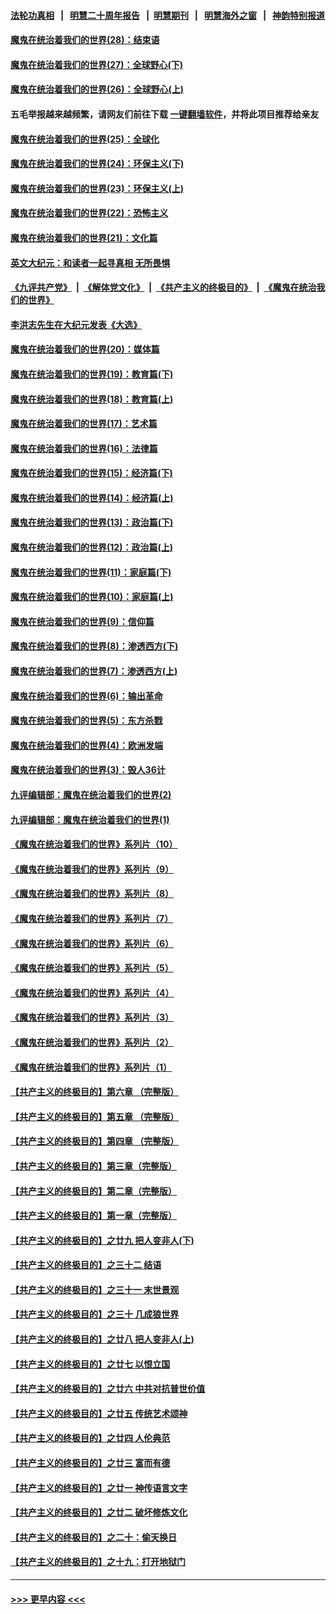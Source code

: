 #### [法轮功真相](https://github.com/gfw-breaker/truth/blob/master/README.md?t=0) &nbsp;&nbsp;|&nbsp;&nbsp; [明慧二十周年报告](https://github.com/gfw-breaker/mh-reports/blob/master/README.md?t=0) &nbsp;&nbsp;|&nbsp;&nbsp;[明慧期刊](https://github.com/gfw-breaker/mh-qikan) &nbsp;&nbsp;|&nbsp;&nbsp; [明慧海外之窗](https://github.com/gfw-breaker/mh-news/blob/master/README.md?t=0) &nbsp;&nbsp;|&nbsp;&nbsp; [神韵特别报道](https://github.com/gfw-breaker/mh-news/blob/master/shenyun.md?t=0)
#### [魔鬼在统治着我们的世界(28)：结束语](../pages/nsc422/n10936246.md?t=06280952) 
#### [魔鬼在统治着我们的世界(27)：全球野心(下)](../pages/nsc422/n10928319.md?t=06280952) 
#### [魔鬼在统治着我们的世界(26)：全球野心(上)](../pages/nsc422/n10900318.md?t=06280952) 
#### 五毛举报越来越频繁，请网友们前往下载 [一键翻墙软件](https://github.com/gfw-breaker/ssr-accounts)，并将此项目推荐给亲友
#### [魔鬼在统治着我们的世界(25)：全球化](../pages/nsc422/n10788205.md?t=06280952) 
#### [魔鬼在统治着我们的世界(24)：环保主义(下)](../pages/nsc422/n10695307.md?t=06280952) 
#### [魔鬼在统治着我们的世界(23)：环保主义(上)](../pages/nsc422/n10688613.md?t=06280952) 
#### [魔鬼在统治着我们的世界(22)：恐怖主义](../pages/nsc422/n10614727.md?t=06280952) 
#### [魔鬼在统治着我们的世界(21)：文化篇](../pages/nsc422/n10597706.md?t=06280952) 
#### [英文大纪元：和读者一起寻真相 无所畏惧](../pages/nsc422/n12542027.md?t=06280952) 
#### [《九评共产党》](https://github.com/begood0513/9ping.md/blob/master/README.md) &nbsp;|&nbsp; [《解体党文化》](../../../../jtdwh.md/blob/master/README.md)  &nbsp;|&nbsp; [《共产主义的终极目的》](../../../../gczydzjmd.md/blob/master/README.md) &nbsp;|&nbsp; [《魔鬼在统治我们的世界》](../../../../mgztzwmdsj.md/blob/master/README.md) 
#### [李洪志先生在大纪元发表《大选》](../pages/nsc422/n12534746.md?t=06280952) 
#### [魔鬼在统治着我们的世界(20)：媒体篇](../pages/nsc422/n10586579.md?t=06280952) 
#### [魔鬼在统治着我们的世界(19)：教育篇(下)](../pages/nsc422/n10564808.md?t=06280952) 
#### [魔鬼在统治着我们的世界(18)：教育篇(上)](../pages/nsc422/n10526970.md?t=06280952) 
#### [魔鬼在统治着我们的世界(17)：艺术篇](../pages/nsc422/n10499093.md?t=06280952) 
#### [魔鬼在统治着我们的世界(16)：法律篇](../pages/nsc422/n10485969.md?t=06280952) 
#### [魔鬼在统治着我们的世界(15)：经济篇(下)](../pages/nsc422/n10469975.md?t=06280952) 
#### [魔鬼在统治着我们的世界(14)：经济篇(上)](../pages/nsc422/n10457370.md?t=06280952) 
#### [魔鬼在统治着我们的世界(13)：政治篇(下)](../pages/nsc422/n10448270.md?t=06280952) 
#### [魔鬼在统治着我们的世界(12)：政治篇(上)](../pages/nsc422/n10444576.md?t=06280952) 
#### [魔鬼在统治着我们的世界(11)：家庭篇(下)](../pages/nsc422/n10440961.md?t=06280952) 
#### [魔鬼在统治着我们的世界(10)：家庭篇(上)](../pages/nsc422/n10435448.md?t=06280952) 
#### [魔鬼在统治着我们的世界(9)：信仰篇](../pages/nsc422/n10432159.md?t=06280952) 
#### [魔鬼在统治着我们的世界(8)：渗透西方(下)](../pages/nsc422/n10429603.md?t=06280952) 
#### [魔鬼在统治着我们的世界(7)：渗透西方(上)](../pages/nsc422/n10426013.md?t=06280952) 
#### [魔鬼在统治着我们的世界(6)：输出革命](../pages/nsc422/n10421536.md?t=06280952) 
#### [魔鬼在统治着我们的世界(5)：东方杀戮](../pages/nsc422/n10417707.md?t=06280952) 
#### [魔鬼在统治着我们的世界(4)：欧洲发端](../pages/nsc422/n10414890.md?t=06280952) 
#### [魔鬼在统治着我们的世界(3)：毁人36计](../pages/nsc422/n10411583.md?t=06280952) 
#### [九评编辑部：魔鬼在统治着我们的世界(2)](../pages/nsc422/n10410036.md?t=06280952) 
#### [九评编辑部：魔鬼在统治着我们的世界(1)](../pages/nsc422/n10406825.md?t=06280952) 
#### [《魔鬼在统治着我们的世界》系列片（10）](../pages/nsc422/n12292670.md?t=06280952) 
#### [《魔鬼在统治着我们的世界》系列片（9）](../pages/nsc422/n12290859.md?t=06280952) 
#### [《魔鬼在统治着我们的世界》系列片（8）](../pages/nsc422/n12287445.md?t=06280952) 
#### [《魔鬼在统治着我们的世界》系列片（7）](../pages/nsc422/n12283425.md?t=06280952) 
#### [《魔鬼在统治着我们的世界》系列片（6）](../pages/nsc422/n12282314.md?t=06280952) 
#### [《魔鬼在统治着我们的世界》系列片（5）](../pages/nsc422/n12281419.md?t=06280952) 
#### [《魔鬼在统治着我们的世界》系列片（4）](../pages/nsc422/n12274024.md?t=06280952) 
#### [《魔鬼在统治着我们的世界》系列片（3）](../pages/nsc422/n12271322.md?t=06280952) 
#### [《魔鬼在统治着我们的世界》系列片（2）](../pages/nsc422/n12269049.md?t=06280952) 
#### [《魔鬼在统治着我们的世界》系列片（1）](../pages/nsc422/n12267575.md?t=06280952) 
#### [【共产主义的终极目的】第六章 （完整版）](../pages/nsc422/n11428913.md?t=06280952) 
#### [【共产主义的终极目的】第五章 （完整版）](../pages/nsc422/n11428912.md?t=06280952) 
#### [【共产主义的终极目的】第四章 （完整版）](../pages/nsc422/n11428907.md?t=06280952) 
#### [【共产主义的终极目的】第三章（完整版）](../pages/nsc422/n11428848.md?t=06280952) 
#### [【共产主义的终极目的】第二章（完整版）](../pages/nsc422/n11428831.md?t=06280952) 
#### [【共产主义的终极目的】第一章（完整版）](../pages/nsc422/n11417651.md?t=06280952) 
#### [【共产主义的终极目的】之廿九 把人变非人(下)](../pages/nsc422/n11344140.md?t=06280952) 
#### [【共产主义的终极目的】之三十二 结语](../pages/nsc422/n11360535.md?t=06280952) 
#### [【共产主义的终极目的】之三十一 末世景观](../pages/nsc422/n11351129.md?t=06280952) 
#### [【共产主义的终极目的】之三十 几成狼世界](../pages/nsc422/n11348280.md?t=06280952) 
#### [【共产主义的终极目的】之廿八 把人变非人(上)](../pages/nsc422/n11340492.md?t=06280952) 
#### [【共产主义的终极目的】之廿七 以恨立国](../pages/nsc422/n11336944.md?t=06280952) 
#### [【共产主义的终极目的】之廿六 中共对抗普世价值](../pages/nsc422/n11324785.md?t=06280952) 
#### [【共产主义的终极目的】之廿五 传统艺术颂神](../pages/nsc422/n11296396.md?t=06280952) 
#### [【共产主义的终极目的】之廿四 人伦典范](../pages/nsc422/n11296397.md?t=06280952) 
#### [【共产主义的终极目的】之廿三 富而有德](../pages/nsc422/n11283598.md?t=06280952) 
#### [【共产主义的终极目的】之廿一 神传语言文字](../pages/nsc422/n11263265.md?t=06280952) 
#### [【共产主义的终极目的】之廿二 破坏修炼文化](../pages/nsc422/n11245728.md?t=06280952) 
#### [【共产主义的终极目的】之二十：偷天换日](../pages/nsc422/n11238846.md?t=06280952) 
#### [【共产主义的终极目的】之十九：打开地狱门](../pages/nsc422/n11206376.md?t=06280952) 

----
#### [ >>> 更早内容 <<< ](../indexes/nsc422-earlier.md)

